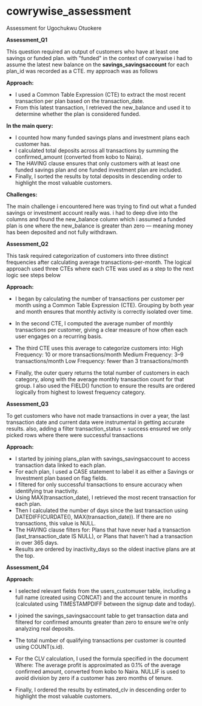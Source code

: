 # cowrywise_assessment
Assessment for Ugochukwu Otuokere

**Assessment_Q1**

This question required an output of customers who have at least one savings or funded plan. with "funded" in the context of cowrywise i had to assume the latest new balance on the **savings_savingsaccount** for each plan_id was recorded as a CTE. my approach was as follows

**Approach:**

- I used a Common Table Expression (CTE) to extract the most recent transaction per plan based on the transaction_date.
- From this latest transaction, I retrieved the new_balance and used it to determine whether the plan is considered funded.

**In the main query:**

- I counted how many funded savings plans and investment plans each customer has.
- I calculated total deposits across all transactions by summing the confirmed_amount (converted from kobo to Naira).
- The HAVING clause ensures that only customers with at least one funded savings plan and one funded investment plan are included.
- Finally, I sorted the results by total deposits in descending order to highlight the most valuable customers.

**Challenges:**

The main challenge i encountered here was trying to find out what a funded savings or investment account really was. i had to deep dive into the columns and found the new_balance column which i assumed a funded plan is one where the new_balance is greater than zero — meaning money has been deposited and not fully withdrawn.


**Assessment_Q2**

This task required categorization of customers into three distinct frequencies after calculating average transactions-per-month. The logical approach used three CTEs where each CTE was used as a step to the next logic
see steps below

**Approach:**

- I began by calculating the number of transactions per customer per month using a Common Table Expression (CTE). Grouping by both year and month ensures that monthly activity is correctly isolated over time.
- In the second CTE, I computed the average number of monthly transactions per customer, giving a clear measure of how often each user engages on a recurring basis.
- The third CTE uses this average to categorize customers into:
 High Frequency: 10 or more transactions/month
 Medium Frequency: 3–9 transactions/month
 Low Frequency: fewer than 3 transactions/month

- Finally, the outer query returns the total number of customers in each category, along with the average monthly transaction count for that group. I also used the FIELD() function to ensure the results are ordered logically from highest to lowest frequency category.

**Assessment_Q3**

To get customers who have not made transactions in over a year, the last transaction date and current data were instrumental in getting accurate results. also, adding a filter transaction_status = success ensured we only picked rows where there were successful transactions

**Approach:**
- I started by joining plans_plan with savings_savingsaccount to access transaction data linked to each plan.
- For each plan, I used a CASE statement to label it as either a Savings or Investment plan based on flag fields.
- I filtered for only successful transactions to ensure accuracy when identifying true inactivity.
- Using MAX(transaction_date), I retrieved the most recent transaction for each plan.
- Then I calculated the number of days since the last transaction using DATEDIFF(CURDATE(), MAX(transaction_date)). If there are no transactions, this value is NULL.
- The HAVING clause filters for:
   Plans that have never had a transaction (last_transaction_date IS NULL), or
   Plans that haven’t had a transaction in over 365 days.
- Results are ordered by inactivity_days so the oldest inactive plans are at the top.


**Assessment_Q4**


**Approach:**

- I selected relevant fields from the users_customuser table, including a full name (created using CONCAT) and the account tenure in months (calculated using TIMESTAMPDIFF between the signup date and today).
- I joined the savings_savingsaccount table to get transaction data and filtered for confirmed amounts greater than zero to ensure we’re only analyzing real deposits.
- The total number of qualifying transactions per customer is counted using COUNT(s.id).
- For the CLV calculation, I used the formula specified in the document
Where:
   The average profit is approximated as 0.1% of the average confirmed amount, converted from kobo to Naira.
   NULLIF is used to avoid division by zero if a customer has zero months of tenure.

- Finally, I ordered the results by estimated_clv in descending order to highlight the most valuable customers.

